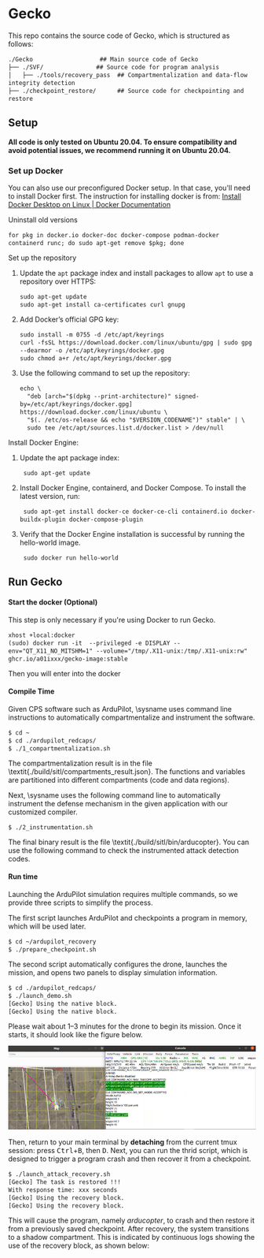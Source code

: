# Gecko
This repo contains the source code of Gecko, which is structured as follows:


```
./Gecko                   ## Main source code of Gecko  
├── ./SVF/               ## Source code for program analysis  
│   ├── ./tools/recovery_pass  ## Compartmentalization and data-flow integrity detection  
├── ./checkpoint_restore/      ## Source code for checkpointing and restore
```

## Setup 

**All code is only tested on Ubuntu 20.04. To ensure compatibility and avoid potential issues, we recommend running it on Ubuntu 20.04.**

<!--
Dependencies Installation:
```
$ sudo apt install cmake build-essential make texinfo bison flex \\ 
ninja-build git ncurses-dev texlive-full binutils-dev python-networkx \\ 
python-matplotlib python-pygraphviz python-serial 
```

LLVM Installation: \sysname is tested on \textsf{LLVM-13}. User can either install the package on ubuntu or compile from source code. Due to space constraints, please refer to the [official instructions](https://releases.llvm.org/13.0.0/docs/CMake.html) for more details.


Install jsoncpp
```
git clone https://github.com/open-source-parsers/jsoncpp.git
cd jsoncpp
mkdir build && cd build
cmake .. && make
sudo make install
```
-->
### Set up Docker

You can also use our preconfigured Docker setup. In that case, you'll need to install Docker first. 
The instruction for installing docker is from: [Install Docker Desktop on Linux | Docker Documentation](https://docs.docker.com/desktop/install/linux-install/)

Uninstall old versions

```
for pkg in docker.io docker-doc docker-compose podman-docker containerd runc; do sudo apt-get remove $pkg; done
```
Set up the repository

1. Update the  `apt`  package index and install packages to allow  `apt`  to use a repository over HTTPS:
   
   ```
   sudo apt-get update
   sudo apt-get install ca-certificates curl gnupg
   ```

2. Add Docker’s official GPG key:
   
   ```
   sudo install -m 0755 -d /etc/apt/keyrings
   curl -fsSL https://download.docker.com/linux/ubuntu/gpg | sudo gpg --dearmor -o /etc/apt/keyrings/docker.gpg
   sudo chmod a+r /etc/apt/keyrings/docker.gpg
   ```

3. Use the following command to set up the repository:
   
   ```
   echo \
     "deb [arch="$(dpkg --print-architecture)" signed-by=/etc/apt/keyrings/docker.gpg] https://download.docker.com/linux/ubuntu \
     "$(. /etc/os-release && echo "$VERSION_CODENAME")" stable" | \
     sudo tee /etc/apt/sources.list.d/docker.list > /dev/null
   ```
Install Docker Engine:

1. Update the apt package index:
   
   ```
    sudo apt-get update
   ```
2. Install Docker Engine, containerd, and Docker Compose.
   To install the latest version, run:
   
   ```
    sudo apt-get install docker-ce docker-ce-cli containerd.io docker-buildx-plugin docker-compose-plugin
   ```
3. Verify that the Docker Engine installation is successful by running the hello-world image.
   
   ```
    sudo docker run hello-world
   ```


## Run Gecko

#### Start the docker (Optional)

This step is only necessary if you're using Docker to run Gecko.

```
xhost +local:docker
(sudo) docker run -it  --privileged -e DISPLAY --env="QT_X11_NO_MITSHM=1" --volume="/tmp/.X11-unix:/tmp/.X11-unix:rw" ghcr.io/a01ixxx/gecko-image:stable
```

Then you will enter into the docker


#### Compile Time

Given CPS software such as ArduPilot, \sysname uses command line instructions to automatically compartmentalize and instrument the software.

```bash!
$ cd ~
$ cd ./ardupilot_redcaps/
$ ./1_compartmentalization.sh
```

The compartmentalization result is in the file \textit{./build/sitl/compartments\_result.json}. The functions and variables are partitioned into different compartments (code and data regions).


Next, \sysname uses the following command line to automatically instrument the defense mechanism in the given application with our customized compiler. 


```bash!
$ ./2_instrumentation.sh
```

The final binary result is the file \textit{./build/sitl/bin/arducopter}. You can use the following command to check the instrumented attack detection codes.


#### Run time

Launching the ArduPilot simulation requires multiple commands, so we provide three scripts to simplify the process. 

The first script launches ArduPilot and checkpoints a program in memory, which will be used later.

```bash!
$ cd ~/ardupilot_recovery
$ ./prepare_checkpoint.sh
```



The second script automatically configures the drone, launches the mission, and opens two panels to display simulation information. 

```bash!
$ cd ./ardupilot_redcaps/
$ ./launch_demo.sh
[Gecko] Using the native block.
[Gecko] Using the native block.
```

Please wait about 1–3 minutes for the drone to begin its mission. Once it starts, it should look like the figure below.


![gecko_demo](./others/gecko_demo.png)


Then, return to your main terminal by **detaching** from the current tmux session: press <kbd>Ctrl</kbd>+<kbd>B</kbd>, then <kbd>D</kbd>.
Next, you can run the thrid script, which is designed to trigger a program crash and then recover it from a checkpoint.  


```
$ ./launch_attack_recovery.sh
[Gecko] The task is restored !!! 
With response time: xxx seconds
[Gecko] Using the recovery block.
[Gecko] Using the recovery block.
```


This will cause the program, namely _arducopter_, to crash and then restore it from a previously saved checkpoint. After recovery, the system transitions to a shadow compartment. This is indicated by continuous logs showing the use of the recovery block, as shown below:
